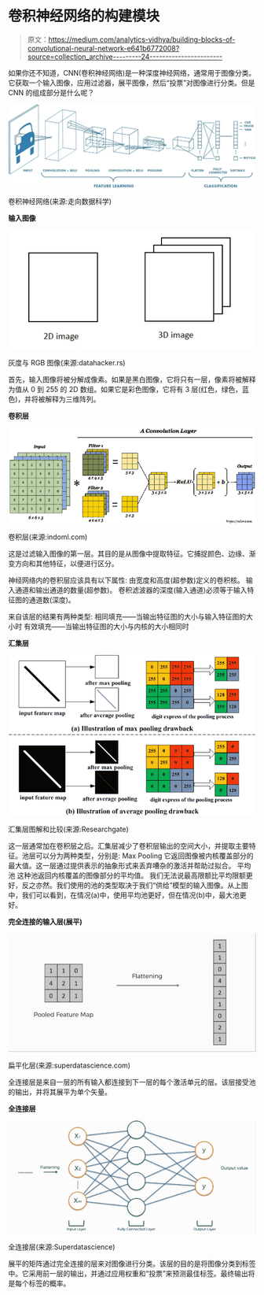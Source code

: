 # 卷积神经网络的构建模块

> 原文：<https://medium.com/analytics-vidhya/building-blocks-of-convolutional-neural-network-e641b6772008?source=collection_archive---------24----------------------->

如果你还不知道，CNN(卷积神经网络)是一种深度神经网络，通常用于图像分类。它获取一个输入图像，应用过滤器，展平图像，然后“投票”对图像进行分类。但是 CNN 的组成部分是什么呢？

![](img/005b4ec71624c22162b709b5b35a65af.png)

卷积神经网络(来源:走向数据科学)

**输入图像**

![](img/eb4c63c8fd908686d870a6fea956fd61.png)

灰度与 RGB 图像(来源:datahacker.rs)

首先，输入图像将被分解成像素。如果是黑白图像，它将只有一层，像素将被解释为值从 0 到 255 的 2D 数组。如果它是彩色图像，它将有 3 层(红色，绿色，蓝色)，并将被解释为三维阵列。

**卷积层**

![](img/bf3af456c0594beabcbad3d9db7fa2f6.png)

卷积层(来源:indoml.com)

这是过滤输入图像的第一层。其目的是从图像中提取特征。它捕捉颜色、边缘、渐变方向和其他特征，以便进行区分。

神经网络内的卷积层应该具有以下属性:
由宽度和高度(超参数)定义的卷积核。
输入通道和输出通道的数量(超参数)。
卷积滤波器的深度(输入通道)必须等于输入特征图的通道数(深度)。

来自该层的结果有两种类型:
相同填充——当输出特征图的大小与输入特征图的大小时
有效填充——当输出特征图的大小与内核的大小相同时

**汇集层**

![](img/55e3676232d164f87971f0d6ef576af2.png)

汇集层图解和比较(来源:Researchgate)

这一层通常加在卷积层之后。汇集层减少了卷积层输出的空间大小，并提取主要特征。池层可以分为两种类型，分别是:
Max Pooling
它返回图像被内核覆盖部分的最大值。这一层通过提供表示的抽象形式来丢弃嘈杂的激活并帮助过拟合。
平均池
这种池返回内核覆盖的图像部分的平均值。
我们无法说最高限额比平均限额更好，反之亦然。我们使用的池的类型取决于我们“供给”模型的输入图像。从上图中，我们可以看到，在情况(a)中，使用平均池更好，但在情况(b)中，最大池更好。

**完全连接的输入层(展平)**

![](img/a3ac143aad92f5e07fcc612a6f3ed11e.png)

扁平化层(来源:superdatascience.com)

全连接层是来自一层的所有输入都连接到下一层的每个激活单元的层。该层接受池的输出，并将其展平为单个矢量。

**全连接层**

![](img/c3f0316ec9cff43a699ad1676694ff64.png)

全连接层(来源:Superdatascience)

展平的矩阵通过完全连接的层来对图像进行分类。该层的目的是将图像分类到标签中。它采用前一层的输出，并通过应用权重和“投票”来预测最佳标签。最终输出将是每个标签的概率。